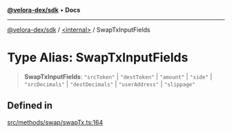 [**@velora-dex/sdk**](../../README.md) • **Docs**

***

[@velora-dex/sdk](../../globals.md) / [\<internal\>](../README.md) / SwapTxInputFields

# Type Alias: SwapTxInputFields

> **SwapTxInputFields**: `"srcToken"` \| `"destToken"` \| `"amount"` \| `"side"` \| `"srcDecimals"` \| `"destDecimals"` \| `"userAddress"` \| `"slippage"`

## Defined in

[src/methods/swap/swapTx.ts:164](https://github.com/VeloraDEX/sdk/blob/feat/extend_delta_orders_filtering/src/methods/swap/swapTx.ts#L164)
